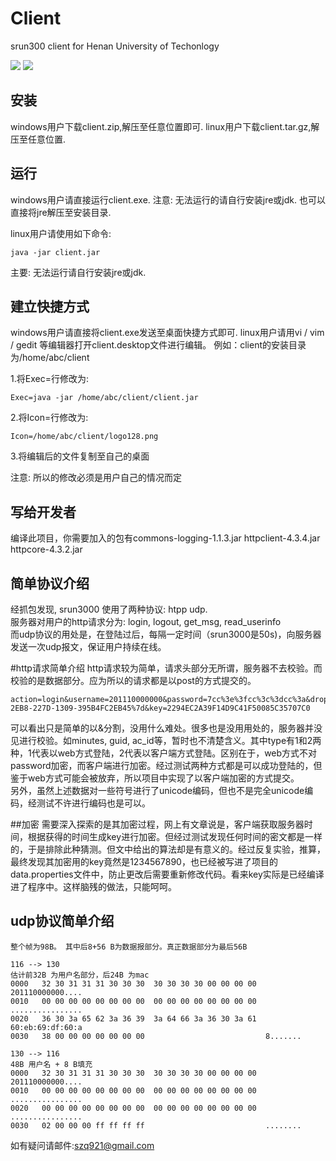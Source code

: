 Client
=======

srun300 client for Henan University of Techonlogy<br>

![](https://github.com/hauter/client/blob/master/view/view.png)
![](https://github.com/hauter/client/blob/master/view/view1.png)

安装
---------------------------
windows用户下载client.zip,解压至任意位置即可.
linux用户下载client.tar.gz,解压至任意位置.

运行
------------------------------
windows用户请直接运行client.exe.
注意: 无法运行的请自行安装jre或jdk. 也可以直接将jre解压至安装目录.

linux用户请使用如下命令: 
```
java -jar client.jar
```
主要: 无法运行请自行安装jre或jdk.

建立快捷方式
--------------------------------
windows用户请直接将client.exe发送至桌面快捷方式即可.
linux用户请用vi / vim / gedit 等编辑器打开client.desktop文件进行编辑。
例如：client的安装目录为/home/abc/client

1.将Exec=行修改为:
```
Exec=java -jar /home/abc/client/client.jar
```

2.将Icon=行修改为:
```
Icon=/home/abc/client/logo128.png
```

3.将编辑后的文件复制至自己的桌面

注意: 所以的修改必须是用户自己的情况而定


写给开发者
-----------
编译此项目，你需要加入的包有commons-logging-1.1.3.jar  httpclient-4.3.4.jar  httpcore-4.3.2.jar


简单协议介绍
------------
经抓包发现, srun3000 使用了两种协议: htpp udp.<br>
服务器对用户的http请求分为: login, logout, get_msg, read_userinfo <br>
而udp协议的用处是，在登陆过后，每隔一定时间（srun3000是50s)，向服务器发送一次udp报文，保证用户持续在线。

#http请求简单介绍
http请求较为简单，请求头部分无所谓，服务器不去校验。而校验的是数据部分。应为所以的请求都是以post的方式提交的。<br>
```
action=login&username=201110000000&password=7cc%3e%3fcc%3c%3dcc%3a&drop=0&pop=1&type=2&n=117&ip=1947734188&mbytes=0&minutes=0&ac_id=6&mac=60%3aeb%3a69%3adf%3a60%3aa8&cguid=%7b21ACD077-2EB8-227D-1309-395B4FC2EB45%7d&key=2294EC2A39F14D9C41F50085C35707C0
```
可以看出只是简单的以&分割，没用什么难处。很多也是没用用处的，服务器并没见进行校验。如minutes, guid, ac_id等，暂时也不清楚含义。其中type有1和2两种，1代表以web方式登陆，2代表以客户端方式登陆。区别在于，web方式不对password加密，而客户端进行加密。经过测试两种方式都是可以成功登陆的，但鉴于web方式可能会被放弃，所以项目中实现了以客户端加密的方式提交。<br>
另外，虽然上述数据对一些符号进行了unicode编码，但也不是完全unicode编码，经测试不许进行编码也是可以。<br>

##加密
需要深入探索的是其加密过程，网上有文章说是，客户端获取服务器时间，根据获得的时间生成key进行加密。但经过测试发现任何时间的密文都是一样的，于是排除此种猜测。但文中给出的算法却是有意义的。经过反复实验，推算，最终发现其加密用的key竟然是1234567890，也已经被写进了项目的data.properties文件中，防止更改后需要重新修改代码。看来key实际是已经编译进了程序中。这样脑残的做法，只能呵呵。<br>

udp协议简单介绍
--------------
```
整个帧为98B。 其中后8+56 B为数据报部分。真正数据部分为最后56B

116 --> 130
估计前32B 为用户名部分，后24B 为mac
0000   32 30 31 31 31 30 30 30 	30 30 30 30 00 00 00 00  201110000000....
0010   00 00 00 00 00 00 00 00 	00 00 00 00 00 00 00 00  ................
0020   36 30 3a 65 62 3a 36 39 	3a 64 66 3a 36 30 3a 61  60:eb:69:df:60:a
0030   38 00 00 00 00 00 00 00         	                 8.......

130 --> 116
48B 用户名 + 8 B填充
0000   32 30 31 31 31 30 30 30 	30 30 30 30 00 00 00 00  201110000000....
0010   00 00 00 00 00 00 00 00 	00 00 00 00 00 00 00 00  ................
0020   00 00 00 00 00 00 00 00 	00 00 00 00 00 00 00 00  ................
0030   02 00 00 00 ff ff ff ff 	                         ........
```


如有疑问请邮件:szq921@gmail.com

